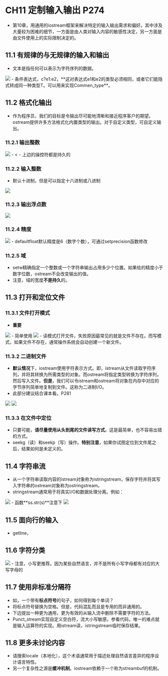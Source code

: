 # CH11 定制输入输出 P274

- 第10章，用通用的iostream框架来解决特定的输入输出需求和偏好。其中涉及大量较为困难的细节，一方面是由人类对输入内容的敏感性决定，另一方面是由文件使用上的实际限制决定的。

## 11.1 有规律的与无规律的输入和输出
- 文本是指任何可以表示为字符序列的数据。
<img src="01.jpg" style="zoom:100%" div alight="center">
- 条件表达式，c?e1:e2，**这对表达式e1和e2的类型必须相同，或者它们能隐式转成同一种类型T。可以用来实现Commen_type**。

## 11.2 格式化输出
- 作为程序员，我们的目标是令输出尽可能地清晰和接近程序客户的期望。ostream提供许多方法格式化内置类型的输出。对于自定义类型，可自定义输出。

### 11.2.1 输出整数
<img src="02.jpg" style="zoom:100%" div alight="center"> 
- <<hex(16), <<oct(8), <<dec(10)都是**持久**的。这些关键字称为**操纵符**。
<img src="03.jpg" style="zoom:100%" div alight="center"> 
- 上边的操控符都是持久的

### 11.2.2 输入整数
- 默认十进制，但是可以指定十六进制或八进制
<img src="04.jpg" style="zoom:100%" div alight="center"> 

### 11.2.3 输出浮点数
<img src="05.jpg" style="zoom:100%" div alight="center">  

### 11.2.4 精度
<img src="06.jpg" style="zoom:100%" div alight="center">  
- defaultfloat默认精度是6（数字个数），可通过setprecision函数修改

### 11.2.5 域
- setw精确指定一个整数或一个字符串输出占用多少个位置。如果给的精度小于数字位数，ostream不会改变输出的值。
- 注意，域的宽度**不是持久**的。

## 11.3 打开和定位文件

### 11.3.1 文件打开模式
- **重要**
<img src="07.jpg" style="zoom:100%" div alight="center">
- 简单使用
<img src="08.jpg" style="zoom:100%" div alight="center">
- 读模式打开文件，失败原因最常见的就是文件不存在。而写模式，如果文件不存在，通常操作系统会自动创建一个新文件。

### 11.3.2 二进制文件
- **默认情况**下，iostream使用字符表示方式。即，istream从文件读取字符序列，并将其转换为所需类型的对象。而ostream将指定类型转换为字符序列，然后写入文件。**但是**，我们可以令istream和ostream将对象在内存中对应的字节序列简单地复制到文件。这称为二进制I/O。
- 此部分建议结合课本看。P281
<img src="09.jpg" style="zoom:100%" div alight="center">
<img src="10.jpg" style="zoom:100%" div alight="center">

### 11.3.3 在文件中定位
- 只要可能，**请尽量使用从头到尾的文件读写方式**。这是最简单，也不容易出错的方式。
- seekg（读）和seekp（写）操作。**特别注意**，如果你试图定位到文件尾之后，结果如何是未定义的。

## 11.4 字符串流
- 从一个字符串读取内容的istream对象称为istringstream，保存字符并将其写入字符串的ostream对象称为ostringstream。
- stringstream通常用于将真实I/O和数据处理分离。例如：
<img src="10.jpg" style="zoom:100%" div alight="center">
- 函数**ss.str(s)**注意下
<img src="11.jpg" style="zoom:100%" div alight="center">

## 11.5 面向行的输入
- getline，

## 11.6 字符分类
<img src="12.jpg" style="zoom:100%" div alight="center">
- 注意，小写更推荐。因为某些自然语言，并不是所有小写字母都有对应的大写字母的

## 11.7 使用非标准分隔符
- 如，一个带有**标点符号**的句子，如何得到每个单词？
- 将标点符号替换为空格。但是，代码混乱而且是专用的而非通用的。
- 下边提出一种更为通用，更为有效的从输入流中删除不需要字符的方法。
- Punct_stream实现自定义空白符，流大小写敏感，参看代码，唯一的难点就是输入运算符的实现。用istream读，istringstream临时保存结果。

## 11.8 更多未讨论内容
- 请搜索locale（本地化），这个术语通常用于描述处理自然语言差异的程序设计语言特性。
- 另一个复杂性之源是**缓冲机制**。iostream依赖于一个称为streambuf的机制。